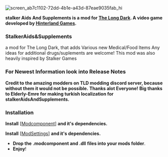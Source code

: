 ![screen_ab7c1102-72dd-4b1e-a43d-87eae9035fab_hi](https://github.com/user-attachments/assets/d74d806d-4f22-4ead-be39-bc80dd687fe1)

**stalker Aids And Supplements is a mod for [The Long Dark](https://www.thelongdark.com). 
A video game developed by [Hinterland Games](https://hinterlandgames.com/).**

### StalkerAids&Supplements

a mod for The Long Dark, that adds Various new Medical/Food Items
Any ideas for additional drugs/suplements are welcome!
This mod was also heavily inspired by Stalker Games

### For Newest Information look into Release Notes

**Credit to the amazing modders on TLD modding discord server, because without them it would not be possible.**
**Thanks alot Everyone!**
**Big thanks to Elderly-Emre for making turkish localization for stalkerAidsAndSupplements.**

### Installation

**Install** [[Modcomponent](https://github.com/dommrogers/ModComponent/releases/tag/6.3.1)] **and it's dependencies.**

**Install** [[ModSettings](https://github.com/DigitalzombieTLD/ModSettings/releases/tag/v2.0.6)] **and it's dependencies.**

- **Drop the** **.modcomponent and .dll** **files into your mods folder**.
- **Enjoy**!
